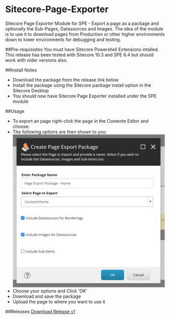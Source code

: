 # Sitecore-Page-Exporter
Sitecore Page Exporter Module for SPE - Export a page as a package and optionally the Sub-Pages, Datasources and Images.
The idea of the module is to use it to download pages from Production or other higher environments down to lower environments for debugging and testing.

##Pre-requisistes
You must have Sitecore Powershell Extensions intalled. This release has been tested with Sitecore 10.3 and SPE 6.4 but should work with older versions also.

##Install Notes
- Download the package from the release link below
- Install the package using the Sitecore package install option in the Sitecore Desktop
- You should now have Sitecore Page Exporter installed under the SPE module

##Usage
- To export an page right-click the page in the Contente Editor and choose:
- The following options are then shown to you:
  <img src="https://github.com/fluxdigital/Sitecore-Page-Exporter/blob/main/page-export-options.png" width="500">
- Choose your options and Click 'OK'
- Download and save the package
- Upload the page to where you want to use it 

##Releases
[Download Release v1](https://github.com/fluxdigital/Sitecore-Page-Exporter/releases/tag/1.0.0)


